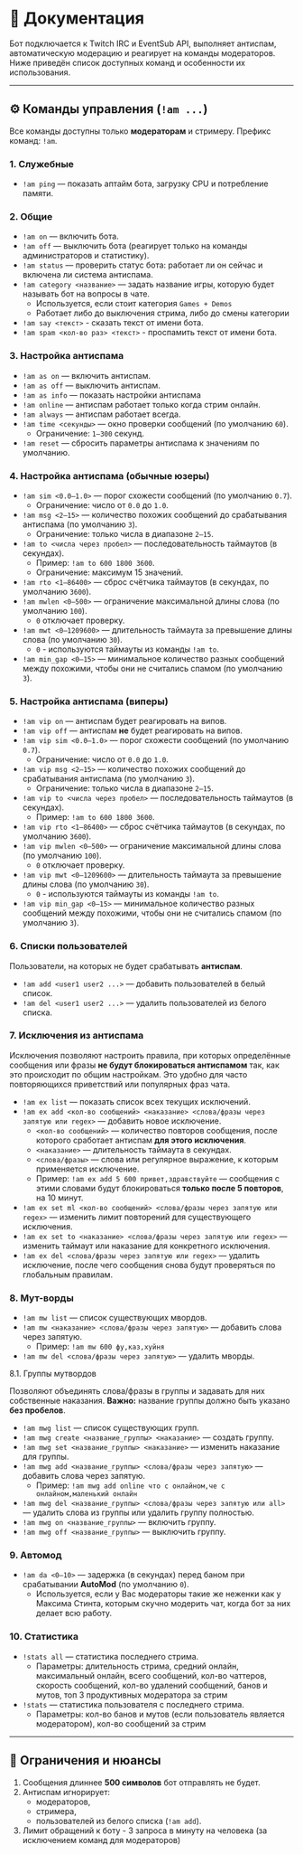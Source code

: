 # 📖 Документация

Бот подключается к Twitch IRC и EventSub API, выполняет антиспам, автоматическую модерацию и реагирует на команды модераторов. Ниже приведён список доступных команд и особенности их использования.

---

## ⚙️ Команды управления (`!am ...`)

Все команды доступны только **модераторам** и стримеру. Префикс команд: `!am`.

### 1. Служебные
- `!am ping` — показать аптайм бота, загрузку CPU и потребление памяти.

### 2. Общие
- `!am on` — включить бота.
- `!am off` — выключить бота (реагирует только на команды администраторов и статистику).
- `!am status` — проверить статус бота: работает ли он сейчас и включена ли система антиспама.
- `!am category <название>` — задать название игры, которую будет называть бот на вопросы в чате.
    - Используется, если стоит категория `Games + Demos`
    - Работает либо до выключения стрима, либо до смены категории
- `!am say <текст>` - сказать текст от имени бота.
- `!am spam <кол-во раз> <текст>` - проспамить текст от имени бота.

### 3. Настройка антиспама
- `!am as on` — включить антиспам.
- `!am as off` — выключить антиспам.
- `!am as info` — показать настройки антиспама
- `!am online` — антиспам работает только когда стрим онлайн.
- `!am always` — антиспам работает всегда.
- `!am time <секунды>` — окно проверки сообщений  (по умолчанию `60`).
  - Ограничение: `1–300` секунд.
- `!am reset` — сбросить параметры антиспама к значениям по умолчанию.

### 4. Настройка антиспама **(обычные юзеры)**
- `!am sim <0.0–1.0>` — порог схожести сообщений (по умолчанию `0.7`).
    - Ограничение: число от `0.0` до `1.0`.
- `!am msg <2–15>` — количество похожих сообщений до срабатывания антиспама  (по умолчанию `3`).
    - Ограничение: только числа в диапазоне `2–15`.
- `!am to <числа через пробел>` — последовательность таймаутов (в секундах).
    - Пример: `!am to 600 1800 3600`.
    - Ограничение: максимум 15 значений.
- `!am rto <1–86400>` — сброс счётчика таймаутов (в секундах, по умолчанию `3600`).
- `!am mwlen <0–500>` — ограничение максимальной длины слова (по умолчанию `100`).
    - `0` отключает проверку.
- `!am mwt <0–1209600>` — длительность таймаута за превышение длины слова (по умолчанию `30`).
    - `0` - используются таймауты из команды `!am to`.
- `!am min_gap <0–15>` — минимальное количество разных сообщений между похожими, чтобы они не считались спамом (по умолчанию `3`).

### 5. Настройка антиспама **(виперы)**
- `!am vip on` — антиспам будет реагировать на випов.
- `!am vip off` — антиспам **не** будет реагировать на випов.
- `!am vip sim <0.0–1.0>` — порог схожести сообщений (по умолчанию `0.7`).
    - Ограничение: число от `0.0` до `1.0`.
- `!am vip msg <2–15>` — количество похожих сообщений до срабатывания антиспама  (по умолчанию `3`).
    - Ограничение: только числа в диапазоне `2–15`.
- `!am vip to <числа через пробел>` — последовательность таймаутов (в секундах).
    - Пример: `!am to 600 1800 3600`.
- `!am vip rto <1–86400>` — сброс счётчика таймаутов (в секундах, по умолчанию `3600`).
- `!am vip mwlen <0–500>` — ограничение максимальной длины слова (по умолчанию `100`).
    - `0` отключает проверку.
- `!am vip mwt <0–1209600>` — длительность таймаута за превышение длины слова (по умолчанию `30`).
    - `0` - используются таймауты из команды `!am to`.
- `!am vip min_gap <0–15>` — минимальное количество разных сообщений между похожими, чтобы они не считались спамом (по умолчанию `3`).

### 6. Списки пользователей
Пользователи, на которых не будет срабатывать **антиспам**.

- `!am add <user1 user2 ...>` — добавить пользователей в белый список.
- `!am del <user1 user2 ...>` — удалить пользователей из белого списка.

### 7. Исключения из антиспама
Исключения позволяют настроить правила, при которых определённые сообщения или фразы **не будут блокироваться антиспамом** так, как это происходит по общим настройкам.
Это удобно для часто повторяющихся приветствий или популярных фраз чата.

- `!am ex list` — показать список всех текущих исключений.
- `!am ex add <кол-во сообщений> <наказание> <слова/фразы через запятую или regex>` — добавить новое исключение.
    - `<кол-во сообщений>` — количество повторов сообщения, после которого сработает антиспам **для этого исключения**.
    - `<наказание>` — длительность таймаута в секундах.
    - `<слова/фразы>` — слова или регулярное выражение, к которым применяется исключение.
    - Пример: `!am ex add 5 600 привет,здравствуйте` — сообщения с этими словами будут блокироваться **только после 5 повторов**, на 10 минут.
- `!am ex set ml <кол-во сообщений> <слова/фразы через запятую или regex>` — изменить лимит повторений для существующего исключения.
- `!am ex set to <наказание> <слова/фразы через запятую или regex>` — изменить таймаут или наказание для конкретного исключения.
- `!am ex del <слова/фразы через запятую или regex>` — удалить исключение, после чего сообщения снова будут проверяться по глобальным правилам.

### 8. Мут-ворды
- `!am mw list` — список существующих мвордов.
- `!am mw <наказание> <слова/фразы через запятую>` — добавить слова через запятую.
    - Пример: `!am mw 600 фу,каз,хуйня`
- `!am mw del <слова/фразы через запятую>` — удалить мворды.

8.1. Группы мутвордов

Позволяют объединять слова/фразы в группы и задавать для них собственные наказания.
**Важно:** название группы должно быть указано **без пробелов**.

- `!am mwg list` — список существующих групп.
- `!am mwg create <название_группы> <наказание>` — создать группу.
- `!am mwg set <название_группы> <наказание>` — изменить наказание для группы.
- `!am mwg add <название_группы> <слова/фразы через запятую>` — добавить слова через запятую.
    - Пример: `!am mwg add online что с онлайном,че с онлайном,маленький онлайн`
- `!am mwg del <название_группы> <слова/фразы через запятую или all>` — удалить слова из группы или удалить группу полностью.
- `!am mwg on <название_группы>` — включить группу.
- `!am mwg off <название_группы>` — выключить группу.

### 9. Автомод
- `!am da <0–10>` — задержка (в секундах) перед баном при срабатывании **AutoMod** (по умолчанию `0`).
    - Используется, если у Вас модераторы такие же неженки как у Максима Стинта, которым скучно модерить чат, когда бот за них делает всю работу.

### 10. Статистика
- `!stats all` — статистика последнего стрима.
    - Параметры: длительность стрима, средний онлайн, максимальный онлайн, всего сообщений, кол-во чаттеров, скорость сообщений, кол-во удалений сообщений, банов и мутов, топ 3 продуктивных модератора за стрим
- `!stats` — статистика пользователя с последнего стрима.
    - Параметры: кол-во банов и мутов (если пользователь является модератором), кол-во сообщений за стрим


---

## 📌 Ограничения и нюансы
1. Сообщения длиннее **500 символов** бот отправлять не будет.
2. Антиспам игнорирует:
    - модераторов,
    - стримера,
    - пользователей из белого списка (`!am add`).
3. Лимит обращений к боту - 3 запроса в минуту на человека (за исключением команд для модераторов)